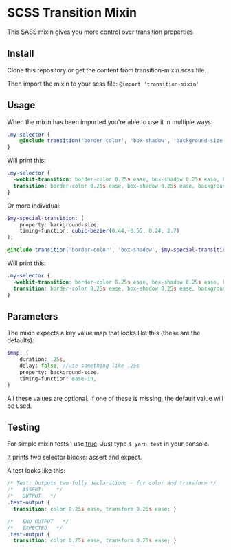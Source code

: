 # SCSS Transition Mixin

This SASS mixin gives you more control over transition properties

## Install

Clone this repository or get the content from transition-mixin.scss file.

Then import the mixin to your scss file: `@import 'transition-mixin'`

## Usage

When the mixin has been imported you're able to use it in multiple ways:

```scss
.my-selector {
    @include transition('border-color', 'box-shadow', 'background-size');
}
```

Will print this:

```css
.my-selector {
  -webkit-transition: border-color 0.25s ease, box-shadow 0.25s ease, background-size 0.25s ease;
  transition: border-color 0.25s ease, box-shadow 0.25s ease, background-size 0.25s ease;
}
```

Or more individual:

```scss
$my-special-transition: (
    property: background-size,
    timing-function: cubic-bezier(0.44,-0.55, 0.24, 2.7)
);

@include transition('border-color', 'box-shadow', $my-special-transition);
```

Will print this:

```css
.my-selector {
  -webkit-transition: border-color 0.25s ease, box-shadow 0.25s ease, background-size 0.25s cubic-bezier(0.44, -0.55, 0.24, 2.7);
  transition: border-color 0.25s ease, box-shadow 0.25s ease, background-size 0.25s cubic-bezier(0.44, -0.55, 0.24, 2.7);
}
```

## Parameters

The mixin expects a key value map that looks like this (these are the defaults):

```scss
$map: (
    duration: .25s,
    delay: false, //use something like .25s
    property: background-size,
    timing-function: ease-in,
)
```

All these values are optional. If one of these is missing, the default value will be used.

## Testing

For simple mixin tests I use [true](https://github.com/oddbird/true]).
Just type `$ yarn test` in your console.

It prints two selector blocks: assert and expect.

A test looks like this:
```css
/* Test: Outputs two fully declarations - for color and transform */
/*   ASSERT:    */
/*   OUTPUT   */
.test-output {
  transition: color 0.25s ease, transform 0.25s ease; }

/*   END_OUTPUT   */
/*   EXPECTED   */
.test-output {
  transition: color 0.25s ease, transform 0.25s ease; }
```
